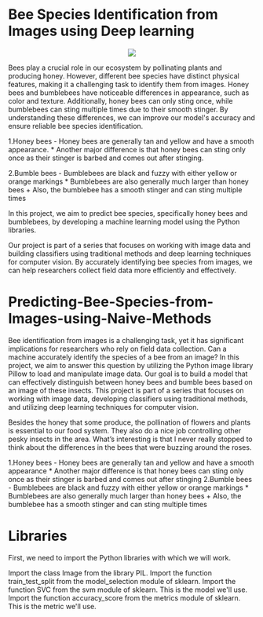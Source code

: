 # Bee Species Identification from Images using Deep learning
<p align="center">
    <img src="https://user-images.githubusercontent.com/48359677/231091776-73c4ca75-1cf1-4acc-837b-cdad2c414e09.PNG"/>
</p>

Bees play a crucial role in our ecosystem by pollinating plants and producing honey. However, different bee species have distinct physical features, making it a challenging task to identify them from images. Honey bees and bumblebees have noticeable differences in appearance, such as color and texture. Additionally, honey bees can only sting once, while bumblebees can sting multiple times due to their smooth stinger. By understanding these differences, we can improve our model's accuracy and ensure reliable bee species identification.
<p>
1.Honey bees
    - Honey bees are generally tan and yellow and have a smooth appearance.
    * Another major difference is that honey bees can sting only once as their stinger is barbed and comes out after stinging.
 </p>   
2.Bumble bees
    - Bumblebees are black and fuzzy with either yellow or orange markings
    * Bumblebees are also generally much larger than honey bees
    + Also, the bumblebee has a smooth stinger and can sting multiple times

In this project, we aim to predict bee species, specifically honey bees and bumblebees, by developing a machine learning model using the Python libraries.

Our project is part of a series that focuses on working with image data and building classifiers using traditional methods and deep learning techniques for computer vision. By accurately identifying bee species from images, we can help researchers collect field data more efficiently and effectively.




# Predicting-Bee-Species-from-Images-using-Naive-Methods
Bee identification from images is a challenging task, yet it has significant implications for researchers who rely on field data collection. Can a machine accurately identify the species of a bee from an image? In this project, we aim to answer this question by utilizing the Python image library Pillow to load and manipulate image data. Our goal is to build a model that can effectively distinguish between honey bees and bumble bees based on an image of these insects. This project is part of a series that focuses on working with image data, developing classifiers using traditional methods, and utilizing deep learning techniques for computer vision.

<p>
Besides the honey that some produce, the pollination of flowers and plants is essential to our food system. They also do a nice job controlling other pesky insects in the area.  What’s interesting is that I never really stopped to think about the differences in the bees that were buzzing around the roses.
</p>
1.Honey bees
    - Honey bees are generally tan and yellow and have a smooth appearance
    * Another major difference is that honey bees can sting only once as their stinger is barbed and comes out after stinging
2.Bumble bees
    - Bumblebees are black and fuzzy with either yellow or orange markings
    * Bumblebees are also generally much larger than honey bees
    + Also, the bumblebee has a smooth stinger and can sting multiple times


# Libraries

First, we need to import the Python libraries with which we will work.

Import the class Image from the library PIL.
Import the function train_test_split from the model_selection module of sklearn.
Import the function SVC from the svm module of sklearn. This is the model we'll use.
Import the function accuracy_score from the metrics module of sklearn. This is the metric we'll use.
